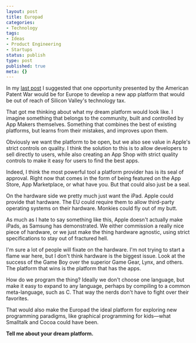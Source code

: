 ```yaml
---
layout: post
title: Europad
categories:
- Technology
tags:
- Ideas
- Product Engineering
- Startups
status: publish
type: post
published: true
meta: {}
---
```

In my <a href="http://mur.mu.rs/?p=285">last post</a> I suggested that one opportunity presented by the American Patent War would be for Europe to develop a new app platform that would be out of reach of Silicon Valley's technology tax.

That got me thinking about what my dream platform would look like. I imagine something that belongs to the community, built and controlled by App Makers themselves. Something that combines the best of existing platforms, but learns from their mistakes, and improves upon them.

Obviously we want the platform to be open, but we also see value in Apple's strict controls on quality. I think the solution to this is to allow developers to sell directly to users, while also creating an App Shop with strict quality controls to make it easy for users to find the best apps.

Indeed, I think the most powerful tool a platform provider has is its seal of approval. Right now that comes in the form of being featured on the App Store, App Marketplace, or what have you. But that could also just be a seal.

On the hardware side we pretty much just want the iPad. Apple could provide that hardware. The EU could require them to allow third-party operating systems on their hardware. Monkies could fly out of my butt.

As much as I hate to say something like this, Apple doesn't actually make iPads, as Samsung has demonstrated. We either commission a really nice piece of hardware, or we just make the thing hardware agnostic, using strict specifications to stay out of fractured hell.

I'm sure a lot of people will fixate on the hardware. I'm not trying to start a flame war here, but I don't think hardware is the biggest issue. Look at the success of the Game Boy over the superior Game Gear, Lynx, and others. The platform that wins is the platform that has the apps.

How do we program the thing? Ideally we don't choose one language, but make it easy to expand to any language, perhaps by compiling to a common meta-language, such as C. That way the nerds don't have to fight over their favorites. 

That would also make the Europad the ideal platform for exploring new programming paradigms, like graphical programming for kids—what Smalltalk and Cocoa could have been.

<strong>Tell me about your dream platform.</strong>
